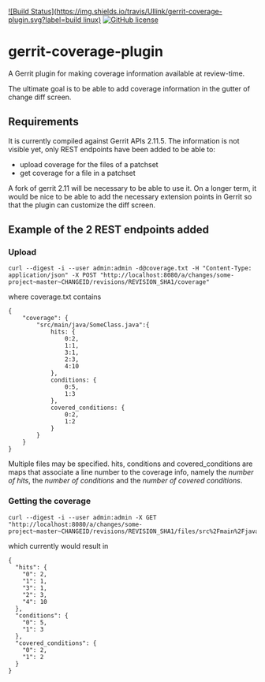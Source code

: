 [![Build Status](https://img.shields.io/travis/Ullink/gerrit-coverage-plugin.svg?label=build linux)](https://travis-ci.org/Ullink/gerrit-coverage-plugin) [![GitHub license](https://img.shields.io/github/license/Ullink/gerrit-coverage-plugin.svg)](http://www.apache.org/licenses/LICENSE-2.0) 

# gerrit-coverage-plugin
A Gerrit plugin for making coverage information available at review-time.

The ultimate goal is to be able to add coverage information in the gutter
of change diff screen.

## Requirements
It is currently compiled against Gerrit APIs 2.11.5. The information is not
visible yet, only REST endpoints have been added to be able to:
- upload coverage for the files of a patchset
- get coverage for a file in a patchset

A fork of gerrit 2.11 will be necessary to be able to use it.
On a longer term, it would be nice to be able to add the necessary
extension points in Gerrit so that the plugin can customize the diff screen.

## Example of the 2 REST endpoints added
### Upload

```
curl --digest -i --user admin:admin -d@coverage.txt -H "Content-Type: application/json" -X POST "http://localhost:8080/a/changes/some-project~master~CHANGEID/revisions/REVISION_SHA1/coverage"
```

where coverage.txt contains
```
{
    "coverage": {
        "src/main/java/SomeClass.java":{
            hits: {
                0:2,
                1:1,
                3:1,
                2:3,
                4:10
            },
            conditions: {
                0:5,
                1:3
            },
            covered_conditions: {
                0:2,
                1:2
            }
        }
    }
}
```

Multiple files may be specified. hits, conditions and covered_conditions are maps that associate a line
number to the coverage info, namely the *number of hits*, the *number of conditions* and the *number of covered conditions*.

### Getting the coverage
```
curl --digest -i --user admin:admin -X GET "http://localhost:8080/a/changes/some-project~master~CHANGEID/revisions/REVISION_SHA1/files/src%2Fmain%2Fjava%2FSomeClass.java/coverage"
```

which currently would result in
```
{
  "hits": {
    "0": 2,
    "1": 1,
    "3": 1,
    "2": 3,
    "4": 10
  },
  "conditions": {
    "0": 5,
    "1": 3
  },
  "covered_conditions": {
    "0": 2,
    "1": 2
  }
}
```
